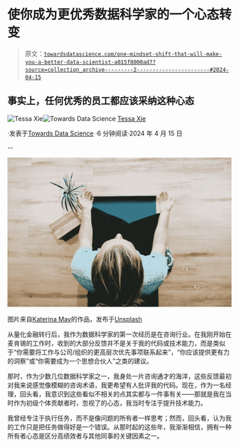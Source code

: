 # 使你成为更优秀数据科学家的一个心态转变

> 原文：[`towardsdatascience.com/one-mindset-shift-that-will-make-you-a-better-data-scientist-a015f8000ad7?source=collection_archive---------2-----------------------#2024-04-15`](https://towardsdatascience.com/one-mindset-shift-that-will-make-you-a-better-data-scientist-a015f8000ad7?source=collection_archive---------2-----------------------#2024-04-15)

## 事实上，任何优秀的员工都应该采纳这种心态

[](https://medium.com/@tessaxie?source=post_page---byline--a015f8000ad7--------------------------------)![Tessa Xie](https://medium.com/@tessaxie?source=post_page---byline--a015f8000ad7--------------------------------)[](https://towardsdatascience.com/?source=post_page---byline--a015f8000ad7--------------------------------)![Towards Data Science](https://towardsdatascience.com/?source=post_page---byline--a015f8000ad7--------------------------------) [Tessa Xie](https://medium.com/@tessaxie?source=post_page---byline--a015f8000ad7--------------------------------)

·发表于[Towards Data Science](https://towardsdatascience.com/?source=post_page---byline--a015f8000ad7--------------------------------) ·6 分钟阅读·2024 年 4 月 15 日

--

![](img/a47832a25c8d33c26e888f5d12c3d8e7.png)

图片来自[Katerina May](https://unsplash.com/@kat_vagary?utm_source=medium&utm_medium=referral)的作品，发布于[Unsplash](https://unsplash.com/?utm_source=medium&utm_medium=referral)

从量化金融转行后，我作为数据科学家的第一次经历是在咨询行业。在我刚开始在麦肯锡的工作时，收到的大部分反馈并不是关于我的代码或技术能力，而是类似于“你需要将工作与公司/组织的更高层次优先事项联系起来”，“你应该提供更有力的洞察”或“你需要成为一个思想合伙人”之类的建议。

那时，作为少数几位数据科学家之一，我身处一片咨询通才的海洋，这些反馈最初对我来说感觉像模糊的咨询术语，我更希望有人批评我的代码。现在，作为一名经理，回头看，我意识到这些看似不相关的点其实都与一件事有关——那就是我在当时作为初级个体贡献者时，忽视了的心态，我当时专注于提升技术能力。

我曾经专注于执行任务，而不是像问题的所有者一样思考；然而，回头看，认为我的工作只是把任务做得好是一个错误。从那时起的这些年，我渐渐相信，拥有一种所有者心态是区分高绩效者与其他同事的关键因素之一。
